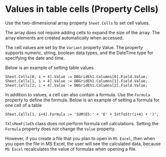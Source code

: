 # Values in table cells (Property Cells)

Use the two-dimensional array property `Sheet.Cells` to set cell values.

The array does not require adding cells to expand the size of the array. The array elements are created automatically when accessed.

The cell values are set by the `Variant` property Value. The property supports numeric, string, boolean data types, and the DateTime type for specifying the date and time.

Below is an example of setting table values

```pascal:no-line-numbers
Sheet.Cells[0, i + 4].Value := DBGridEh1.Columns[0].Field.Value;
Sheet.Cells[1, i + 4].Value := DBGridEh1.Columns[1].Field.Value;
Sheet.Cells[2, i + 4].Value := DBGridEh1.Columns[2].Field.Value;
```

In addition to values, a cell can also contain a formula. Use the `Formula` property to define the formula.
Below is an example of setting a formula for one cell of a table

```pascal:no-line-numbers
Sheet.Cells[1, i+4].Formula := 'SUM(E5:' + 'E' + IntToStr(i+4) + ')';
```

`TXlsMemFileEh` class does not perform formula cell calculations. Setting the `Formula` property does not change the `Value` property. 

However, if you create a file that you plan to open in `MS Excel`, then when you open the file in MS Excel, the user will see the calculated data, because `MS Excel` recalculates the value of formulas when opening a file.
